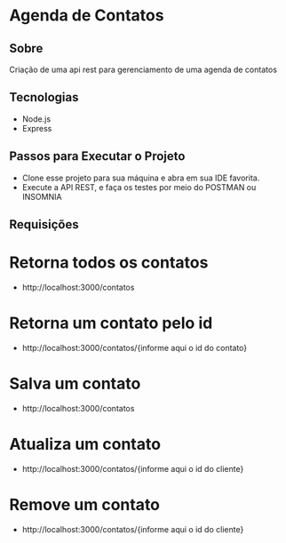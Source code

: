 # Agenda de Contatos

##  Sobre

Criação de uma api rest para gerenciamento de uma agenda de contatos

## Tecnologias

 - Node.js
 - Express

## Passos para Executar o Projeto

 - Clone esse projeto para sua máquina e abra em sua IDE favorita.
 - Execute a API REST, e faça os testes por meio do POSTMAN ou INSOMNIA

## Requisições

 # Retorna todos os contatos
 - http://localhost:3000/contatos

 # Retorna um contato pelo id
 - http://localhost:3000/contatos/{informe aqui o id do contato}

 # Salva um contato
 - http://localhost:3000/contatos

 # Atualiza um contato
 - http://localhost:3000/contatos/{informe aqui o id do cliente}

 # Remove um contato
 - http://localhost:3000/contatos/{informe aqui o id do cliente}
